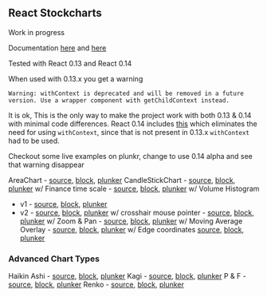 ## React Stockcharts

Work in progress

Documentation [here](http://rrag.github.io/react-stockcharts/) and [here](http://rrag.github.io/react-stockcharts/dashboard.html)

Tested with React 0.13 and React 0.14

When used with 0.13.x you get a warning 

```
Warning: withContext is deprecated and will be removed in a future version. Use a wrapper component with getChildContext instead.
```

It is ok, This is the only way to make the project work with both 0.13 & 0.14 with minimal code differences. React 0.14 includes [this](https://github.com/facebook/react/issues/2112) which eliminates the need for using `withContext`, since that is not present in 0.13.x `withContext` had to be used.

Checkout some live examples on plunkr, change to use 0.14 alpha and see that warning disappear

AreaChart - [source](https://gist.github.com/rrag/b9658ffa431f1ffb8d6b), [block](http://bl.ocks.org/rrag/b9658ffa431f1ffb8d6b), [plunker](http://plnkr.co/edit/gist:b9658ffa431f1ffb8d6b?p=preview)
CandleStickChart - [source](https://gist.github.com/rrag/b13b739458e65ff93f4a), [block](http://bl.ocks.org/rrag/b13b739458e65ff93f4a), [plunker](http://plnkr.co/edit/gist:b13b739458e65ff93f4a?p=preview)
w/ Finance time scale - [source](https://gist.github.com/rrag/1eac0cb78f27b31415ac), [block](http://bl.ocks.org/rrag/1eac0cb78f27b31415ac), [plunker](http://plnkr.co/edit/gist:1eac0cb78f27b31415ac?p=preview)
w/ Volume Histogram
- v1 - [source](https://gist.github.com/rrag/88cd65baa331d57caa83), [block](http://bl.ocks.org/rrag/88cd65baa331d57caa83), [plunker](http://plnkr.co/edit/gist:88cd65baa331d57caa83?p=preview)
- v2 - [source](https://gist.github.com/rrag/0a54ca33b05001f17f8f), [block](http://bl.ocks.org/rrag/0a54ca33b05001f17f8f), [plunker](http://plnkr.co/edit/gist:0a54ca33b05001f17f8f?p=preview)
w/ crosshair mouse pointer - [source](https://gist.github.com/rrag/261fa4bc7b67536eb789), [block](http://bl.ocks.org/rrag/261fa4bc7b67536eb789), [plunker](http://plnkr.co/edit/gist:261fa4bc7b67536eb789?p=preview)
w/ Zoom & Pan - [source](https://gist.github.com/rrag/a8465abe0061df1b7976), [block](http://bl.ocks.org/rrag/a8465abe0061df1b7976), [plunker](http://plnkr.co/edit/gist:a8465abe0061df1b7976?p=preview)
w/ Moving Average Overlay - [source](https://gist.github.com/rrag/a27298bb7ae613d48ba2), [block](http://bl.ocks.org/rrag/a27298bb7ae613d48ba2), [plunker](http://plnkr.co/edit/gist:a27298bb7ae613d48ba2?p=preview)
w/ Edge coordinates [source](https://gist.github.com/rrag/70ea3fe28ad35bf3ed4c), [block](http://bl.ocks.org/rrag/70ea3fe28ad35bf3ed4c), [plunker](http://plnkr.co/edit/gist:70ea3fe28ad35bf3ed4c?p=preview)

### Advanced Chart Types
Haikin Ashi - [source](https://gist.github.com/rrag/51379c24e9751d46dcea), [block](http://bl.ocks.org/rrag/51379c24e9751d46dcea), [plunker](http://plnkr.co/edit/gist:51379c24e9751d46dcea?p=preview)
Kagi - [source](https://gist.github.com/rrag/d1e5b75ac12f754bb21d), [block](http://bl.ocks.org/rrag/d1e5b75ac12f754bb21d), [plunker](http://plnkr.co/edit/gist:d1e5b75ac12f754bb21d?p=preview)
P & F - [source](https://gist.github.com/rrag/d43ef867bead0f1de663), [block](http://bl.ocks.org/rrag/d43ef867bead0f1de663), [plunker](http://plnkr.co/edit/gist:d43ef867bead0f1de663?p=preview)
Renko - [source](https://gist.github.com/rrag/df51fa445c26e123beb9), [block](http://bl.ocks.org/rrag/df51fa445c26e123beb9), [plunker](http://plnkr.co/edit/gist:df51fa445c26e123beb9?p=preview)
